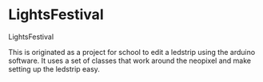 # LightsFestival
LightsFestival

This is originated as a project for school to edit a ledstrip using the arduino software.
It uses a set of classes that work around the neopixel and make setting up the ledstrip easy.
